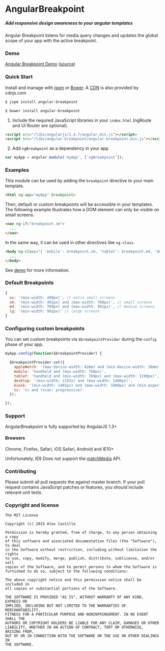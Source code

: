 # AngularBreakpoint

##### Add responsive design awareness to your angular templates

Angular Breakpoint listens for media query changes and updates the global scope of your app with the active breakpoint.

### Demo

[Angular Breakpoint Demo](http://alexandercastillo.github.io/angular-breakpoint) ([source](../gh-pages/app.js))


### Quick Start

Install and manage with [jspm](http://jspm.io) or [Bower](http://bower.io). A [CDN](http://cdnjs.com/libraries/angular-breakpoint) is also provided by cdnjs.com

``` bash
$ jspm install angular-breakpoint
```

``` bash
$ bower install angular-breakpoint
```

1) Include the required JavaScript libraries in your `index.html` (ngRoute and UI Router are optional). 

``` html
<script src="/libs/angularjs/1.4.7/angular.min.js"></script>
<script src="/libs/angular-breakpoint/angular-breakpoint.min.js"></script>
```

2) Add `ngBreakpoint` as a dependency in your app.

``` js
var myApp = angular.module('myApp', ['ngBreakpoint']);
```

### Examples

This module can be used by adding the `breakpoint` directive to your main template. 

```html
<html ng-app="myApp" breakpoint>
```

Then, default or custom breakpoints will be accessible in your templates. The following example illustrates how a DOM element can only be visible on small screens.

```html
<nav ng-if="breakpoint.sm">
  ...
</nav>
```

In the same way, it can be used in other directives like `ng-class`.

```html
<body ng-class="{ 'mobile': breakpoint.sm, 'tablet': breakpoint.md, 'desktop': breakpoint.lg }">
  ...
</body>
```

See [demo](http://alexandercastillo.github.io/angular-breakpoint) for more information.


### Default Breakpoints

```js
{
  xs: '(max-width: 480px)', // extra small screens
  sm: '(min-width: 481px) and (max-width: 768px)', // small screens
  md: '(min-width: 769px) and (max-width: 991px)', // medium screens
  lg: '(min-width: 992px)' // large screens
}
```

### Configuring custom breakpoints

You can set custom breakpoints via `$breakpointProvider` during the `config` phase of your app.

``` js
myApp.config(function($breakpointProvider) {

  $breakpointProvider.set({
    appleWatch: '(max-device-width: 42mm) and (min-device-width: 38mm)',
    mobile: 'handheld and (max-width: 768px)',
    tablet: 'handheld and (min-width: 769px) and (max-width: 1190px)',
    desktop: '(min-width: 1191x) and (max-width: 1400px)',
    kiosk: '(min-width: 1401px) and (max-width: 1800px) and (min-aspect-ratio: 4/3)',
    tv: 'tv and (scan: progressive)'
  });

});
```

### Support

AngularBreakpoint is fully supported by AngularJS 1.3+


#### Browsers

Chrome, Firefox, Safari, iOS Safari, Android and IE10+

Unfortunately, IE9 Does not support the [matchMedia](http://caniuse.com/#feat=matchmedia) API. 


### Contributing

Please submit all pull requests the against master branch. If your pull request contains JavaScript patches or features, you should include relevant unit tests.

### Copyright and license

```
The MIT License

Copyright (c) 2015 Alex Castillo

Permission is hereby granted, free of charge, to any person obtaining a copy
of this software and associated documentation files (the "Software"), to deal
in the Software without restriction, including without limitation the rights
to use, copy, modify, merge, publish, distribute, sublicense, and/or sell
copies of the Software, and to permit persons to whom the Software is
furnished to do so, subject to the following conditions:

The above copyright notice and this permission notice shall be included in
all copies or substantial portions of the Software.

THE SOFTWARE IS PROVIDED "AS IS", WITHOUT WARRANTY OF ANY KIND, EXPRESS OR
IMPLIED, INCLUDING BUT NOT LIMITED TO THE WARRANTIES OF MERCHANTABILITY,
FITNESS FOR A PARTICULAR PURPOSE AND NONINFRINGEMENT. IN NO EVENT SHALL THE
AUTHORS OR COPYRIGHT HOLDERS BE LIABLE FOR ANY CLAIM, DAMAGES OR OTHER
LIABILITY, WHETHER IN AN ACTION OF CONTRACT, TORT OR OTHERWISE, ARISING FROM,
OUT OF OR IN CONNECTION WITH THE SOFTWARE OR THE USE OR OTHER DEALINGS IN
THE SOFTWARE.
```
